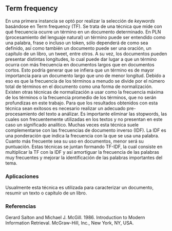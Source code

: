## Term frequency

En una primera instancia se optó por realizar la selección de _keywords_ basándose en Term frequency (TF). Se trata de una técnica que mide con qué frecuencia ocurre un término en un documento determinado. En PLN (procesamiento del lenguaje natural) un término puede ser entendido como una palabra, frase o incluso un token, sólo dependerá de como sea definido, así como también un documento puede ser una oración, un capítulo de un libro, un tweet, entre otros. A su vez, los documentos pueden presentar distintas longitudes, lo cual puede dar lugar a que un término ocurra con más frecuencia en documentos largos que en documentos cortos. Esto podría generar que se infiera que un término es de mayor importancia para un documento largo que uno de menor longitud. Debido a eso es que la frecuencia de los términos a menudo se divide por el número total de términos en el documento como una forma de normalización. Existen otras técnicas de normalización a usar como la frecuencia máxima de los términos o la frecuencia promedio de los términos, que no serán profundizas en este trabajo.
Para que los resultados obtenidos con esta técnica sean exitosos es necesario realizar un adecuado pre-procesamiento del texto a análizar. Es importante eliminar las stopwords, las cuales son frecuentemente utilizadas en los textos y no presentan en este caso un significado analítico.
Muchas veces esta técnica suele complementarse con las frecuencias de documento inverso (IDF). La IDF es una ponderación que indica la frecuencia con la que se usa una palabra. Cuanto más frecuente sea su uso en documentos, menor será su puntuación. Estas técnicas se juntan formando TF-IDF, la cual consiste en multiplicar la TF con la IDF y así amortiguar la frecuencia de las palabras muy frecuentes y mejorar la identificación de las palabras importantes del tema.  


### Aplicaciones

Usualmente esta técnica es utilizada para caracterizar un documento, resumir un texto o capítulo de un libro.


### Referencias

Gerard Salton and Michael J. McGill. 1986. Introduction to Modern Information Retrieval. McGraw-Hill, Inc., New York, NY, USA.
